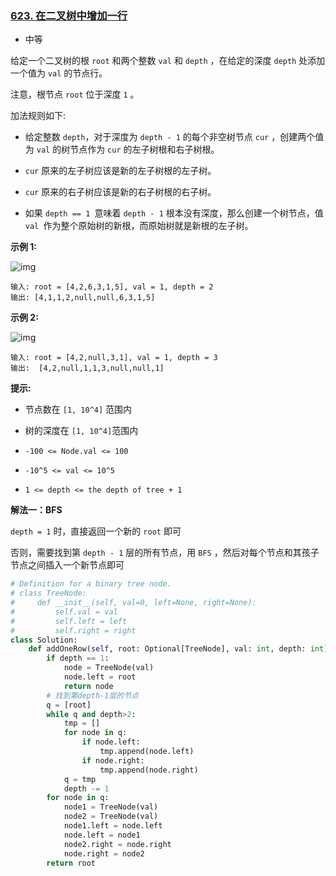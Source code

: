 ### [623. 在二叉树中增加一行](https://leetcode.cn/problems/add-one-row-to-tree/)

- 中等

给定一个二叉树的根 `root` 和两个整数 `val` 和 `depth` ，在给定的深度 `depth` 处添加一个值为 `val` 的节点行。

注意，根节点 `root` 位于深度 `1` 。

加法规则如下:

- 给定整数 `depth`，对于深度为 `depth - 1` 的每个非空树节点 `cur` ，创建两个值为 `val` 的树节点作为 `cur` 的左子树根和右子树根。

- `cur` 原来的左子树应该是新的左子树根的左子树。
- `cur` 原来的右子树应该是新的右子树根的右子树。

- 如果 `depth == 1 `意味着 `depth - 1` 根本没有深度，那么创建一个树节点，值 `val `作为整个原始树的新根，而原始树就是新根的左子树。

**示例 1:**

 ![img](https://assets.leetcode.com/uploads/2021/03/15/addrow-tree.jpg)

```
输入: root = [4,2,6,3,1,5], val = 1, depth = 2
输出: [4,1,1,2,null,null,6,3,1,5]
```

**示例 2:**

 ![img](https://assets.leetcode.com/uploads/2021/03/11/add2-tree.jpg)

```
输入: root = [4,2,null,3,1], val = 1, depth = 3
输出:  [4,2,null,1,1,3,null,null,1]
```

**提示:**

- 节点数在 `[1, 10^4]` 范围内
- 树的深度在 `[1, 10^4]`范围内

- `-100 <= Node.val <= 100`
- `-10^5 <= val <= 10^5`

- `1 <= depth <= the depth of tree + 1`

**解法一：BFS**

 `depth = 1` 时，直接返回一个新的 `root` 即可

否则，需要找到第 `depth - 1` 层的所有节点，用 `BFS` ，然后对每个节点和其孩子节点之间插入一个新节点即可

```python
# Definition for a binary tree node.
# class TreeNode:
#     def __init__(self, val=0, left=None, right=None):
#         self.val = val
#         self.left = left
#         self.right = right
class Solution:
    def addOneRow(self, root: Optional[TreeNode], val: int, depth: int) -> Optional[TreeNode]:
        if depth == 1:
            node = TreeNode(val)
            node.left = root
            return node
        # 找到第depth-1层的节点
        q = [root]
        while q and depth>2:
            tmp = []
            for node in q:
                if node.left:
                    tmp.append(node.left)
                if node.right:
                    tmp.append(node.right)
            q = tmp
            depth -= 1
        for node in q:
            node1 = TreeNode(val)
            node2 = TreeNode(val)
            node1.left = node.left
            node.left = node1
            node2.right = node.right
            node.right = node2
        return root
```

